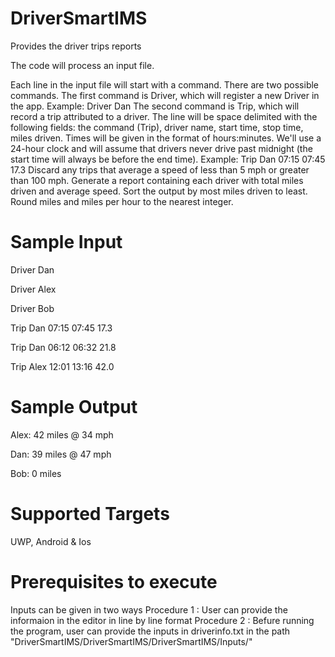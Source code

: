 # DriverSmartIMS
Provides the driver trips reports

The code will process an input file.

Each line in the input file will start with a command. There are two possible commands.
The first command is Driver, which will register a new Driver in the app. Example: Driver
Dan The second command is Trip, which will record a trip attributed to a driver. The line
will be space delimited with the following fields: the command (Trip), driver name, start
time, stop time, miles driven. Times will be given in the format of hours:minutes. We'll
use a 24-hour clock and will assume that drivers never drive past midnight (the start
time will always be before the end time). Example: Trip Dan 07:15 07:45 17.3 Discard any
trips that average a speed of less than 5 mph or greater than 100 mph. Generate a
report containing each driver with total miles driven and average speed. Sort the output
by most miles driven to least. Round miles and miles per hour to the nearest integer.

# Sample Input
Driver Dan

Driver Alex

Driver Bob

Trip Dan 07:15 07:45 17.3

Trip Dan 06:12 06:32 21.8

Trip Alex 12:01 13:16 42.0

# Sample Output
Alex: 42 miles @ 34 mph

Dan: 39 miles @ 47 mph

Bob: 0 miles

# Supported Targets
UWP, Android & Ios

# Prerequisites to execute 

Inputs can be given in two ways
Procedure 1 :  User can provide the informaion in the editor in line by line format
Procedure 2 : Befure running the program, user can provide the inputs in driverinfo.txt in the path "DriverSmartIMS/DriverSmartIMS/DriverSmartIMS/Inputs/"
